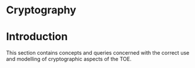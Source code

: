 Cryptography
==

# Introduction
This section contains concepts and queries concerned with the correct use and modelling of cryptographic aspects of the TOE.